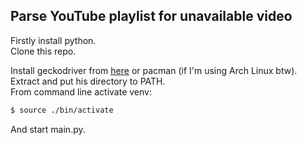 ## Parse YouTube playlist for unavailable video
Firstly install python.  
Clone this repo.  
<!---You need google api token from [here](https://console.cloud.google.com/projectselector2/apis/dashboard?supportedpurview=project).
Then write it to config.py:
```Python
API_KEY = ''
```
-->
Install geckodriver from [here](https://github.com/mozilla/geckodriver/releases) or pacman (if I'm using Arch Linux btw). Extract and put his directory to PATH.  
From command line activate venv:
```sh
$ source ./bin/activate
```
And start main.py.
